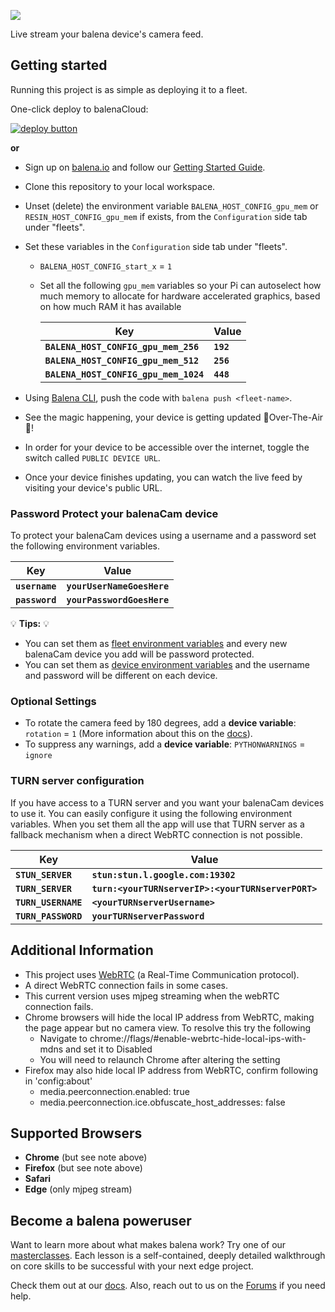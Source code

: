 ![](https://github.com/balena-labs-projects/balena-cam/blob/master/balena-cam/app/client/balena-cam-readme.png?raw=true)

Live stream your balena device's camera feed.

## Getting started

Running this project is as simple as deploying it to a fleet.

One-click deploy to balenaCloud:

[![deploy button](https://balena.io/deploy.png)](https://dashboard.balena-cloud.com/deploy?repoUrl=https://github.com/balenalabs/balena-cam)

**or**

- Sign up on [balena.io](https://balena.io/) and follow our [Getting Started Guide](https://balena.io/docs/learn/getting-started).
- Clone this repository to your local workspace.
- Unset (delete) the environment variable `BALENA_HOST_CONFIG_gpu_mem` or `RESIN_HOST_CONFIG_gpu_mem` if exists, from the `Configuration` side tab under "fleets".
- Set these variables in the `Configuration` side tab under "fleets".

  - `BALENA_HOST_CONFIG_start_x` = `1`
  - Set all the following `gpu_mem` variables so your Pi can autoselect how much memory to allocate for hardware accelerated graphics, based on how much RAM it has available

    | Key                                   | Value     |
    | ------------------------------------- | --------- |
    | **`BALENA_HOST_CONFIG_gpu_mem_256`**  | **`192`** |
    | **`BALENA_HOST_CONFIG_gpu_mem_512`**  | **`256`** |
    | **`BALENA_HOST_CONFIG_gpu_mem_1024`** | **`448`** |

- Using [Balena CLI](https://www.balena.io/docs/reference/cli/), push the code with `balena push <fleet-name>`.
- See the magic happening, your device is getting updated 🌟Over-The-Air🌟!
- In order for your device to be accessible over the internet, toggle the switch called `PUBLIC DEVICE URL`.
- Once your device finishes updating, you can watch the live feed by visiting your device's public URL.

### Password Protect your balenaCam device

To protect your balenaCam devices using a username and a password set the following environment variables.

| Key            | Value                      |
| -------------- | -------------------------- |
| **`username`** | **`yourUserNameGoesHere`** |
| **`password`** | **`yourPasswordGoesHere`** |

💡 **Tips:** 💡

- You can set them as [fleet environment variables](https://www.balena.io/docs/learn/manage/serv-vars/#fleet-environment-and-service-variables) and every new balenaCam device you add will be password protected.
- You can set them as [device environment variables](https://www.balena.io/docs/learn/manage/serv-vars/#device-environment-and-service-variables) and the username and password will be different on each device.

### Optional Settings

- To rotate the camera feed by 180 degrees, add a **device variable**: `rotation` = `1` (More information about this on the [docs](https://www.balena.io/docs/learn/manage/serv-vars/)).
- To suppress any warnings, add a **device variable**: `PYTHONWARNINGS` = `ignore`

### TURN server configuration

If you have access to a TURN server and you want your balenaCam devices to use it. You can easily configure it using the following environment variables. When you set them all the app will use that TURN server as a fallback mechanism when a direct WebRTC connection is not possible.

| Key                 | Value                                              |
| ------------------- | -------------------------------------------------- |
| **`STUN_SERVER`**   | **`stun:stun.l.google.com:19302`**                 |
| **`TURN_SERVER`**   | **`turn:<yourTURNserverIP>:<yourTURNserverPORT>`** |
| **`TURN_USERNAME`** | **`<yourTURNserverUsername>`**                     |
| **`TURN_PASSWORD`** | **`yourTURNserverPassword`**                       |

## Additional Information

- This project uses [WebRTC](https://webrtc.org/) (a Real-Time Communication protocol).
- A direct WebRTC connection fails in some cases.
- This current version uses mjpeg streaming when the webRTC connection fails.
- Chrome browsers will hide the local IP address from WebRTC, making the page appear but no camera view. To resolve this try the following
  - Navigate to chrome://flags/#enable-webrtc-hide-local-ips-with-mdns and set it to Disabled
  - You will need to relaunch Chrome after altering the setting
- Firefox may also hide local IP address from WebRTC, confirm following in 'config:about'
  - media.peerconnection.enabled: true
  - media.peerconnection.ice.obfuscate_host_addresses: false

## Supported Browsers

- **Chrome** (but see note above)
- **Firefox** (but see note above)
- **Safari**
- **Edge** (only mjpeg stream)

## Become a balena poweruser

Want to learn more about what makes balena work? Try one of our [masterclasses](https://www.balena.io/docs/learn/more/masterclasses/overview/). Each lesson is a self-contained, deeply detailed walkthrough on core skills to be successful with your next edge project.

Check them out at our [docs](https://www.balena.io/docs/learn/more/masterclasses/overview/). Also, reach out to us on the [Forums](https://forums.balena.io/) if you need help.
